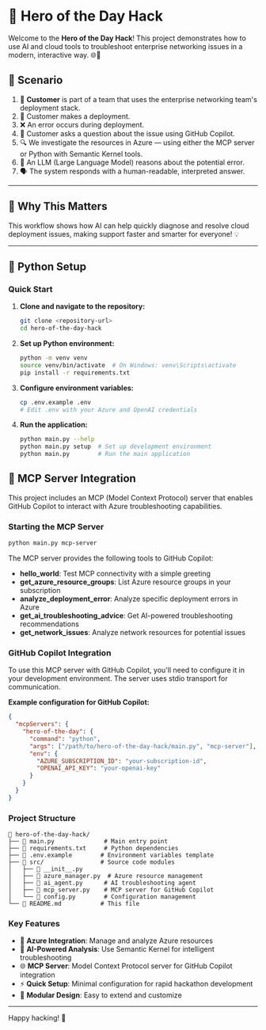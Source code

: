 
# 🚀 Hero of the Day Hack

Welcome to the **Hero of the Day Hack**! This project demonstrates how to use AI and cloud tools to troubleshoot enterprise networking issues in a modern, interactive way. 🌐🤖

## 📝 Scenario

1. 👤 **Customer** is part of a team that uses the enterprise networking team's deployment stack.
2. 🚀 Customer makes a deployment.
3. ❌ An error occurs during deployment.
4. 💬 Customer asks a question about the issue using GitHub Copilot.
5. 🔍 We investigate the resources in Azure — using either the MCP server or Python with Semantic Kernel tools.
6. 🧠 An LLM (Large Language Model) reasons about the potential error.
7. 🗣️ The system responds with a human-readable, interpreted answer.

---

## 🌟 Why This Matters

This workflow shows how AI can help quickly diagnose and resolve cloud deployment issues, making support faster and smarter for everyone! 💡

---

## 🐍 Python Setup

### Quick Start

1. **Clone and navigate to the repository:**
   ```bash
   git clone <repository-url>
   cd hero-of-the-day-hack
   ```

2. **Set up Python environment:**
   ```bash
   python -m venv venv
   source venv/bin/activate  # On Windows: venv\Scripts\activate
   pip install -r requirements.txt
   ```

3. **Configure environment variables:**
   ```bash
   cp .env.example .env
   # Edit .env with your Azure and OpenAI credentials
   ```

4. **Run the application:**
   ```bash
   python main.py --help
   python main.py setup  # Set up development environment
   python main.py        # Run the main application
   ```

## 🤖 MCP Server Integration

This project includes an MCP (Model Context Protocol) server that enables GitHub Copilot to interact with Azure troubleshooting capabilities.

### Starting the MCP Server

```bash
python main.py mcp-server
```

The MCP server provides the following tools to GitHub Copilot:

- **hello_world**: Test MCP connectivity with a simple greeting
- **get_azure_resource_groups**: List Azure resource groups in your subscription
- **analyze_deployment_error**: Analyze specific deployment errors in Azure
- **get_ai_troubleshooting_advice**: Get AI-powered troubleshooting recommendations
- **get_network_issues**: Analyze network resources for potential issues

### GitHub Copilot Integration

To use this MCP server with GitHub Copilot, you'll need to configure it in your development environment. The server uses stdio transport for communication.

**Example configuration for GitHub Copilot:**
```json
{
  "mcpServers": {
    "hero-of-the-day": {
      "command": "python",
      "args": ["/path/to/hero-of-the-day-hack/main.py", "mcp-server"],
      "env": {
        "AZURE_SUBSCRIPTION_ID": "your-subscription-id",
        "OPENAI_API_KEY": "your-openai-key"
      }
    }
  }
}
```

### Project Structure

```
📁 hero-of-the-day-hack/
├── 📄 main.py              # Main entry point
├── 📄 requirements.txt     # Python dependencies
├── 📄 .env.example        # Environment variables template
├── 📁 src/                # Source code modules
│   ├── 📄 __init__.py
│   ├── 📄 azure_manager.py  # Azure resource management
│   ├── 📄 ai_agent.py      # AI troubleshooting agent
│   ├── 📄 mcp_server.py    # MCP server for GitHub Copilot
│   └── 📄 config.py        # Configuration management
└── 📄 README.md           # This file
```

### Key Features

- 🔧 **Azure Integration**: Manage and analyze Azure resources
- 🤖 **AI-Powered Analysis**: Use Semantic Kernel for intelligent troubleshooting
- 🌐 **MCP Server**: Model Context Protocol server for GitHub Copilot integration
- ⚡ **Quick Setup**: Minimal configuration for rapid hackathon development
- 🎯 **Modular Design**: Easy to extend and customize

---

Happy hacking! 🎉